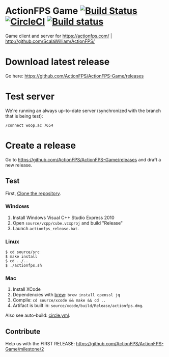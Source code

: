 # ActionFPS Game [![Build Status](https://travis-ci.org/ActionFPS/ActionFPS-Game.svg?branch=master)](https://travis-ci.org/ActionFPS/ActionFPS-Game) [![CircleCI](https://circleci.com/gh/ActionFPS/ActionFPS-Game.svg?style=svg)](https://circleci.com/gh/ActionFPS/ActionFPS-Game) [![Build status](https://ci.appveyor.com/api/projects/status/dx4x857jldgx5d9h/branch/master?svg=true)](https://ci.appveyor.com/project/ScalaWilliam/actionfps-game/branch/master)

Game client and server for https://actionfps.com/ | http://github.com/ScalaWilliam/ActionFPS/

# Download latest release

Go here: https://github.com/ActionFPS/ActionFPS-Game/releases

# Test server

We're running an always up-to-date server (synchronized with the branch that is being test):

```
/connect woop.ac 7654
```

# Create a release

Go to https://github.com/ActionFPS/ActionFPS-Game/releases and draft a new release. 

## Test

First, [Clone the repository](https://help.github.com/articles/cloning-a-repository/).

### Windows
1. Install Windows Visual C++ Studio Express 2010 
2. Open `source/vcpp/cube.vcxproj` and build "Release"
3. Launch `actionfps_release.bat`.

### Linux

```
$ cd source/src
$ make install
$ cd ../..
$ ./actionfps.sh
```

### Mac

1. Install XCode
2. Dependencies with [brew](https://brew.sh/): `brew install openssl jq`
3. Compile: `cd source/xcode && make && cd ..`
4. Artifact is built in: `source/xcode/build/Release/actionfps.dmg`.

Also see auto-build: [circle.yml](https://github.com/ActionFPS/ActionFPS-Game/blob/master/circle.yml).

## Contribute

Help us with the FIRST RELEASE: https://github.com/ActionFPS/ActionFPS-Game/milestone/2
